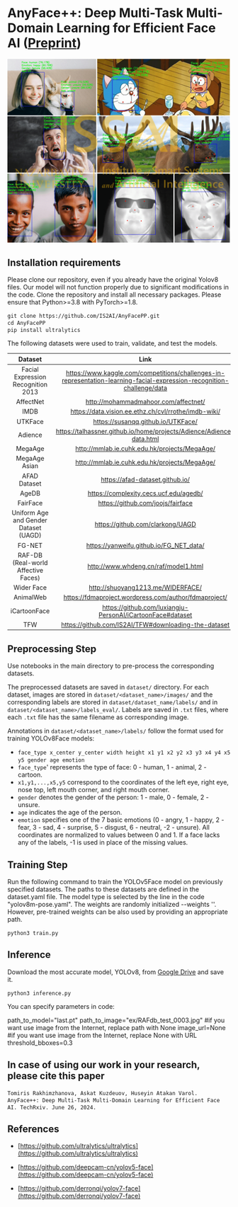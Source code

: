 # AnyFace++: Deep Multi-Task Multi-Domain Learning for Efficient Face AI ([Preprint](https://www.techrxiv.org/doi/full/10.36227/techrxiv.171941826.62465554/v1))
![Anyfacepp](https://github.com/IS2AI/AnyFacePP/blob/main/predictions.png)

## Installation requirements

Please clone our repository, even if you already have the original Yolov8 files. Our model will not function properly due to significant modifications in the code.
Clone the repository and install all necessary packages. Please ensure that Python>=3.8 with PyTorch>=1.8.
```
git clone https://github.com/IS2AI/AnyFacePP.git
cd AnyFacePP
pip install ultralytics
```
The following datasets were used to train, validate, and test the models.

| Dataset | Link    |
| :---:   | :---: | 
| Facial Expression Recognition 2013 | https://www.kaggle.com/competitions/challenges-in-representation-learning-facial-expression-recognition-challenge/data  |
| AffectNet | http://mohammadmahoor.com/affectnet/  |
| IMDB | https://data.vision.ee.ethz.ch/cvl/rrothe/imdb-wiki/  |
| UTKFace | https://susanqq.github.io/UTKFace/  |
| Adience | https://talhassner.github.io/home/projects/Adience/Adience-data.html |
| MegaAge | http://mmlab.ie.cuhk.edu.hk/projects/MegaAge/  |
| MegaAge Asian | http://mmlab.ie.cuhk.edu.hk/projects/MegaAge/  | 
| AFAD Dataset | https://afad-dataset.github.io/  |
| AgeDB | https://complexity.cecs.ucf.edu/agedb/ |
| FairFace | https://github.com/joojs/fairface |
| Uniform Age and Gender Dataset (UAGD) | https://github.com/clarkong/UAGD  |
| FG-NET | https://yanweifu.github.io/FG_NET_data/  | 
| RAF-DB (Real-world Affective Faces) |  http://www.whdeng.cn/raf/model1.html | 
| Wider Face | http://shuoyang1213.me/WIDERFACE/  |
| AnimalWeb | 	https://fdmaproject.wordpress.com/author/fdmaproject/  |
| iCartoonFace | https://github.com/luxiangju-PersonAI/iCartoonFace#dataset |
| TFW | https://github.com/IS2AI/TFW#downloading-the-dataset  |

## Preprocessing Step

Use notebooks in the main directory to pre-process the corresponding datasets.

The preprocessed datasets are saved in `dataset/` directory. For each dataset, images are stored in `dataset/<dataset_name>/images/` and the corresponding labels are stored in `dataset/dataset_name/labels/` and in `dataset/<dataset_name>/labels_eval/`. Labels are saved in `.txt` files, where each `.txt` file has the same filename as corresponding image.

Annotations in `dataset/<dataset_name>/labels/` follow the format used for training YOLOv8Face models:

* `face_type x_center y_center width height x1 y1 x2 y2 x3 y3 x4 y4 x5 y5 gender age emotion`
* `face_type`' represents the type of face: 0 - human, 1 - animal, 2 - cartoon.
*  `x1,y1,...,x5,y5` correspond to the coordinates of the left eye, right eye, nose top, left mouth corner, and right mouth corner.
* `gender` denotes the gender of the person: 1 - male, 0 - female, 2 - unsure.
* `age` indicates the age of the person.
* `emotion` specifies one of the 7 basic emotions (0 - angry, 1 - happy, 2 - fear, 3 - sad, 4 - surprise, 5 - disgust, 6 - neutral, -2 - unsure).
All coordinates are normalized to values between 0 and 1. If a face lacks any of the labels, -1 is used in place of the missing values.

## Training Step
Run the following command to train the YOLOv5Face model on previously specified datasets. The paths to these datasets are defined in the dataset.yaml file. The model type is selected by the line in the code "yolov8m-pose.yaml". The weights are randomly initialized --weights ''. However, pre-trained weights can be also used by providing an appropriate path.
   ```
   python3 train.py
   ```

## Inference

Download the most accurate model, YOLOv8, from [Google Drive](https://drive.google.com/drive/folders/1xOpe26HvIjX2VCLNQmMvecmqHVYniPNM?usp=sharing) and save it. 


   ```
   python3 inference.py
   ```
You can specify parameters in code:

   path_to_model="last.pt"
   path_to_image="ex/RAFdb_test_0003.jpg" #if you want use image from the Internet, replace path with None
   image_url=None #if you want use image from the Internet, replace None with URL
   threshold_bboxes=0.3 

## In case of using our work in your research, please cite this paper
```
Tomiris Rakhimzhanova, Askat Kuzdeuov, Huseyin Atakan Varol. AnyFace++: Deep Multi-Task Multi-Domain Learning for Efficient Face AI. TechRxiv. June 26, 2024.
```

## References

* [https://github.com/ultralytics/ultralytics](https://github.com/ultralytics/ultralytics)

* [https://github.com/deepcam-cn/yolov5-face](https://github.com/deepcam-cn/yolov5-face)

* [https://github.com/derronqi/yolov7-face](https://github.com/derronqi/yolov7-face)

